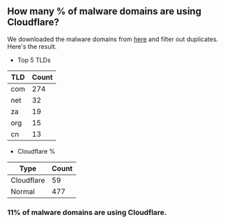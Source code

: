 ## How many % of malware domains are using Cloudflare?


We downloaded the malware domains from [here](https://urlhaus.abuse.ch) and filter out duplicates.
Here's the result.


[//]: # (start replacement)


- Top 5 TLDs

| TLD | Count |
| --- | --- |
| com | 274 |
| net | 32 |
| za | 19 |
| org | 15 |
| cn | 13 |


- Cloudflare %

| Type | Count |
| --- | --- |
| Cloudflare | 59 |
| Normal | 477 |


### 11% of malware domains are using Cloudflare.